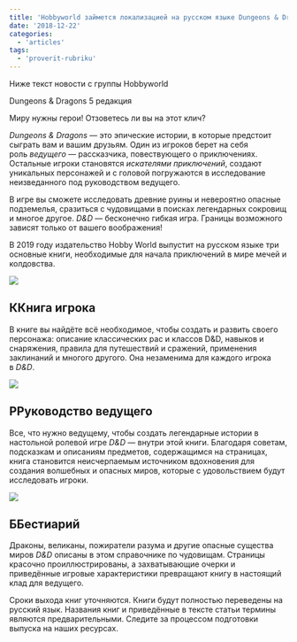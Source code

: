 ```yaml
---
title: 'Hobbyworld займется локализацией на русском языке Dungeons & Dragons 5ed'
date: '2018-12-22'
categories:
  - 'articles'
tags:
  - 'proverit-rubriku'
---
```


Ниже текст новости с группы Hobbyworld

Dungeons & Dragons 5 редакция

Миру нужны герои! Отзоветесь ли вы на этот клич?

*Dungeons & Dragons* — это эпические истории, в которые предстоит сыграть вам и вашим друзьям. Один из игроков берет на себя роль *ведущего* — рассказчика, повествующего о приключениях. Остальные игроки становятся *искателями приключений*, создают уникальных персонажей и с головой погружаются в исследование неизведанного под руководством ведущего.

В игре вы сможете исследовать древние руины и невероятно опасные подземелья, сразиться с чудовищами в поисках легендарных сокровищ и многое другое. *D&D* — бесконечно гибкая игра. Границы возможного зависят только от вашего воображения!

В 2019 году издательство Hobby World выпустит на русском языке три основные книги, необходимые для начала приключений в мире мечей и колдовства.

![](https://sun1-3.userapi.com/c852320/v852320360/736c9/O21T219rYyc.jpg)

## ККнига игрока

В книге вы найдёте всё необходимое, чтобы создать и развить своего персонажа: описание классических рас и классов D&D, навыков и снаряжения, правила для путешествий и сражений, применения заклинаний и многого другого. Она незаменима для каждого игрока в *D&D*.

![](https://sun1-8.userapi.com/c852320/v852320360/736e5/0p46bBa7J_8.jpg)

## РРуководство ведущего

Все, что нужно ведущему, чтобы создать легендарные истории в настольной ролевой игре *D&D* — внутри этой книги. Благодаря советам, подсказкам и описаниям предметов, содержащимся на страницах, книга становится неисчерпаемым источником вдохновения для создания волшебных и опасных миров, которые с удовольствием будут исследовать игроки.

![](https://sun1-3.userapi.com/c852320/v852320360/736ee/bI71uvSVL3I.jpg)

## ББестиарий

Драконы, великаны, пожиратели разума и другие опасные существа миров *D&D* описаны в этом справочнике по чудовищам. Страницы красочно проиллюстрированы, а захватывающие очерки и приведённые игровые характеристики превращают книгу в настоящий клад для ведущего.

Сроки выхода книг уточняются. Книги будут полностью переведены на русский язык. Названия книг и приведённые в тексте статьи термины являются предварительными. Следите за процессом подготовки выпуска на наших ресурсах.
